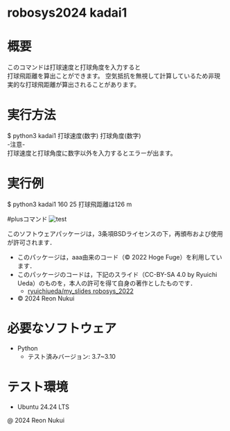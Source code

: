 # robosys2024 kadai1

# 概要
このコマンドは打球速度と打球角度を入力すると  
打球飛距離を算出ことができます。
空気抵抗を無視して計算しているため非現実的な打球飛距離が算出されることがあります。

# 実行方法
$ python3 kadai1 打球速度(数字) 打球角度(数字)  
-注意-  
打球速度と打球角度に数字以外を入力するとエラーが出ます。

# 実行例
$ python3 kadai1 160 25
打球飛距離は126 m

#plusコマンド
![test](https://github.com/N-Reon/robosys2024/actions/workflows/test.yml/badge.savg)

このソフトウェアパッケージは，3条項BSDライセンスの下，再頒布および使用が許可されます．
- このパッケージは，aaa由来のコード（© 2022 Hoge Fuge）を利用しています．
- このパッケージのコードは，下記のスライド（CC-BY-SA 4.0 by Ryuichi Ueda）のものを，本人の許可を得て自身の著作としたものです．
    - [ryuichiueda/my_slides robosys_2022](https://github.com/ryuichiueda/my_slides/tree/master/robosys_2022)
- © 2024 Reon Nukui

# 必要なソフトウェア
- Python
  - テスト済みバージョン: 3.7~3.10

# テスト環境
- Ubuntu 24.24 LTS

@ 2024 Reon Nukui

